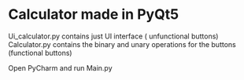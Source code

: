 # Calculator made in PyQt5

Ui_calculator.py contains just UI interface ( unfunctional buttons)
Calculator.py  contains the binary and unary operations for the buttons (functional buttons)

Open PyCharm and run Main.py
